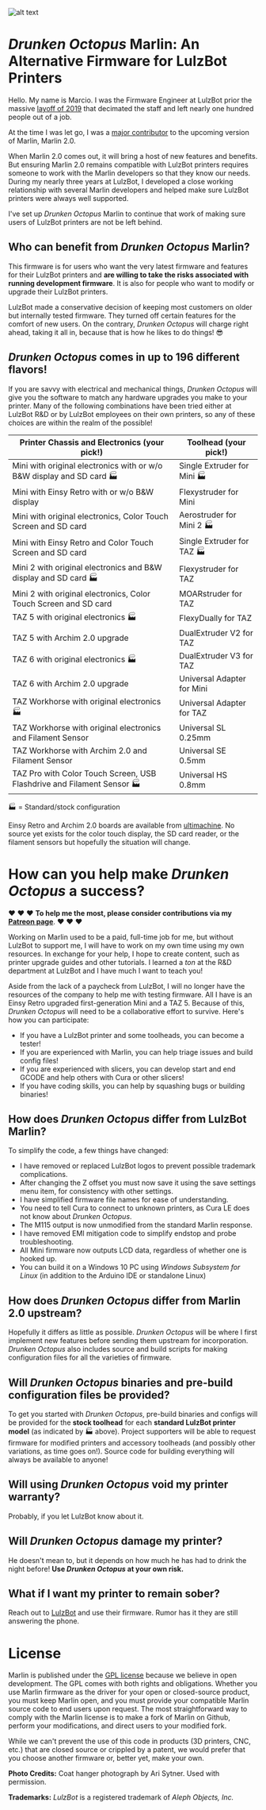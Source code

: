 ﻿![alt text][logo]

# *Drunken Octopus* Marlin: An Alternative Firmware for LulzBot Printers

Hello. My name is Marcio. I was the Firmware Engineer at LulzBot prior the massive [layoff of 2019] that decimated the staff and left nearly one hundred people out of a job.

At the time I was let go, I was a [major contributor] to the upcoming version of Marlin, Marlin 2.0.

When Marlin 2.0 comes out, it will bring a host of new features and benefits. But ensuring Marlin 2.0 remains compatible with LulzBot printers requires someone to work with the Marlin developers so that they know our needs. During my nearly three years at LulzBot, I developed a close working relationship with several Marlin developers and helped make sure LulzBot printers were always well supported.

I've set up *Drunken Octopus* Marlin to continue that work of making sure users of LulzBot printers are not be left behind.

## Who can benefit from *Drunken Octopus* Marlin?

This firmware is for users who want the very latest firmware and features for their LulzBot printers and **are willing to take the risks associated with running development firmware**. It is also for people who want to modify or upgrade their LulzBot printers.

LulzBot made a conservative decision of keeping most customers on older but internally tested firmware. They turned off certain features for the comfort of new users. On the contrary, *Drunken Octopus* will charge right ahead, taking it all in, because that is how he likes to do things! :sunglasses:

## *Drunken Octopus* comes in up to 196 different flavors!

If you are savvy with electrical and mechanical things, *Drunken Octopus* will give you the software to match any hardware upgrades you make to your printer. Many of the following combinations have been tried either at LulzBot R&D or by LulzBot employees on their own printers, so any of these choices are within the realm of the possible!

Printer Chassis and Electronics (your pick!)                                  | Toolhead (your pick!)
------------------------------------------------------------------------------|---------------------------
Mini with original electronics with or w/o B&W display and SD card  :factory: | Single Extruder for Mini :factory:
Mini with Einsy Retro with or w/o B&W display                                 | Flexystruder for Mini
Mini with original electronics, Color Touch Screen and SD card                | Aerostruder for Mini 2 :factory:
Mini with Einsy Retro and Color Touch Screen and SD card                      | Single Extruder for TAZ :factory:
Mini 2 with original electronics and B&W display and SD card        :factory: | Flexystruder for TAZ
Mini 2 with original electronics, Color Touch Screen and SD card              | MOARstruder for TAZ
TAZ 5 with original electronics                                     :factory: | FlexyDually for TAZ
TAZ 5 with Archim 2.0 upgrade                                                 | DualExtruder V2 for TAZ
TAZ 6 with original electronics                                     :factory: | DualExtruder V3 for TAZ
TAZ 6 with Archim 2.0 upgrade                                                 | Universal Adapter for Mini
TAZ Workhorse with original electronics                             :factory: | Universal Adapter for TAZ
TAZ Workhorse with original electronics and Filament Sensor                   | Universal SL 0.25mm
TAZ Workhorse with Archim 2.0 and Filament Sensor                             | Universal SE 0.5mm
TAZ Pro with Color Touch Screen, USB Flashdrive and Filament Sensor :factory: | Universal HS 0.8mm

:factory: = Standard/stock configuration

Einsy Retro and Archim 2.0 boards are available from [ultimachine]. No source yet exists for the color touch display, the SD card reader, or the filament sensors but hopefully the situation will change.

# How can you help make *Drunken Octopus* a success?

:heart: :heart: :heart: **To help me the most, please consider contributions via my [Patreon page](https://www.patreon.com/marciot)**. :heart: :heart: :heart:

Working on Marlin used to be a paid, full-time job for me, but without LulzBot to support me, I will have
to work on my own time using my own resources. In exchange for your help, I hope to create content, such as printer upgrade guides and other tutorials. I learned a *ton* at the R&D department at LulzBot and I have much I want to teach you!

Aside from the lack of a paycheck from LulzBot, I will no longer have the resources of the company to help me with testing firmware. All I have is an Einsy Retro upgraded first-generation Mini and a TAZ 5. Because of this, *Drunken Octopus* will need to be a collaborative effort to survive. Here's how you can participate:

- If you have a LulzBot printer and some toolheads, you can become a tester!
- If you are experienced with Marlin, you can help triage issues and build config files!
- If you are experienced with slicers, you can develop start and end GCODE and help others with Cura or other slicers!
- If you have coding skills, you can help by squashing bugs or building binaries!

## How does *Drunken Octopus* differ from LulzBot Marlin?

To simplify the code, a few things have changed:

- I have removed or replaced LulzBot logos to prevent possible trademark complications.
- After changing the Z offset you must now save it using the save settings menu item, for consistency with other settings.
- I have simplified firmware file names for ease of understanding.
- You need to tell Cura to connect to unknown printers, as Cura LE does not know about *Drunken Octopus*.
- The M115 output is now unmodified from the standard Marlin response.
- I have removed EMI mitigation code to simplify endstop and probe troubleshooting.
- All Mini firmware now outputs LCD data, regardless of whether one is hooked up.
- You can build it on a Windows 10 PC using *Windows Subsystem for Linux* (in addition to the Arduino IDE or standalone Linux)

## How does *Drunken Octopus* differ from Marlin 2.0 upstream?

Hopefully it differs as little as possible. *Drunken Octopus* will be where I first implement new features before sending them upstream for incorporation. *Drunken Octopus* also includes source and build scripts for making configuration files for all the varieties of firmware.

## Will *Drunken Octopus* binaries and pre-build configuration files be provided?

To get you started with *Drunken Octopus*, pre-build binaries and configs will be provided for the **stock toolhead** for each **standard LulzBot printer model** (as indicated by :factory: above). Project supporters will be able to request firmware for modified printers and accessory toolheads (and possibly other variations, as time goes on!). Source code for building everything will always be available to anyone!

## Will using *Drunken Octopus* void my printer warranty?

Probably, if you let LulzBot know about it.

## Will *Drunken Octopus* damage my printer?

He doesn't mean to, but it depends on how much he has had to drink the night before! **Use *Drunken Octopus* at your own risk.**

## What if I want my printer to remain sober?

Reach out to [LulzBot] and use their firmware. Rumor has it they are still answering the phone.

# License

Marlin is published under the [GPL license](/LICENSE) because we believe in open development. The GPL comes with both rights and obligations. Whether you use Marlin firmware as the driver for your open or closed-source product, you must keep Marlin open, and you must provide your compatible Marlin source code to end users upon request. The most straightforward way to comply with the Marlin license is to make a fork of Marlin on Github, perform your modifications, and direct users to your modified fork.

While we can't prevent the use of this code in products (3D printers, CNC, etc.) that are closed source or crippled by a patent, we would prefer that you choose another firmware or, better yet, make your own.

**Photo Credits:** Coat hanger photograph by Ari Sytner. Used with permission.

**Trademarks:** *LulzBot* is a registered trademark of *Aleph Objects, Inc.*

[logo]: https://github.com/marciot/drunken-octopus-marlin/raw/master/images/drunken-octopus-small.jpg "Drunken Octopus Logo"
[layoff of 2019]: https://www.fabbaloo.com/blog/2019/10/12/the-end-of-lulzbot "The End of LulzBot (?)"
[Patreon page]: https://www.patreon.com/marciot "Marcio's Patreon Page"
[LulzBot]: https://www.lulzbot.com "www.lulzbot.com"
[major contributor]: https://github.com/marcio-ao
[ultimachine]: https://ultimachine.com/
